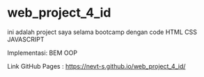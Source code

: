 # web_project_4_id

ini adalah project saya selama bootcamp
dengan code HTML CSS JAVASCRIPT

Implementasi:
BEM
OOP

Link GitHub Pages : https://nevt-s.github.io/web_project_4_id/